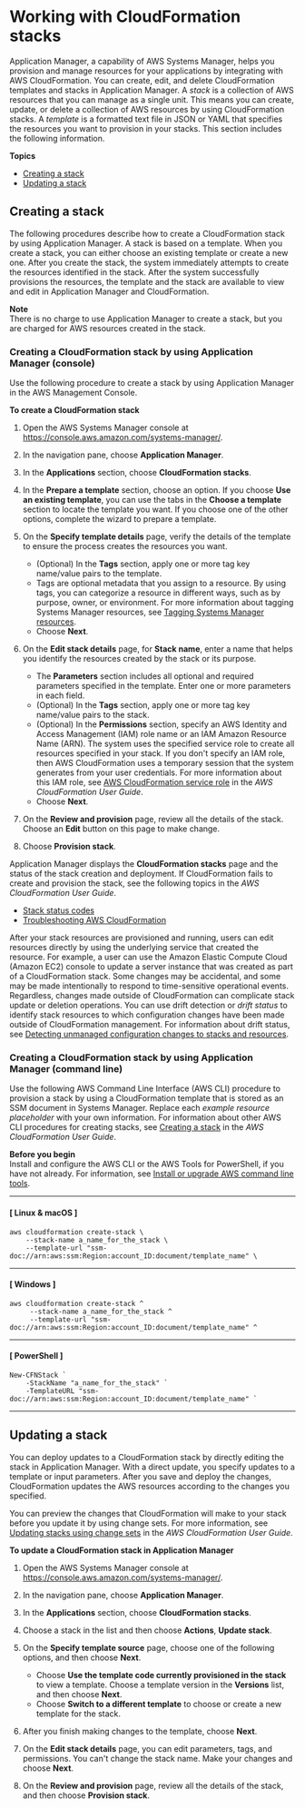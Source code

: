 # Working with CloudFormation stacks<a name="application-manager-working-stacks-overview"></a>

Application Manager, a capability of AWS Systems Manager, helps you provision and manage resources for your applications by integrating with AWS CloudFormation\. You can create, edit, and delete CloudFormation templates and stacks in Application Manager\. A *stack* is a collection of AWS resources that you can manage as a single unit\. This means you can create, update, or delete a collection of AWS resources by using CloudFormation stacks\. A *template* is a formatted text file in JSON or YAML that specifies the resources you want to provision in your stacks\. This section includes the following information\.

**Topics**
+ [Creating a stack](#application-manager-working-stacks-creating-stack)
+ [Updating a stack](#application-manager-working-stacks-editing-stack)

## Creating a stack<a name="application-manager-working-stacks-creating-stack"></a>

The following procedures describe how to create a CloudFormation stack by using Application Manager\. A stack is based on a template\. When you create a stack, you can either choose an existing template or create a new one\. After you create the stack, the system immediately attempts to create the resources identified in the stack\. After the system successfully provisions the resources, the template and the stack are available to view and edit in Application Manager and CloudFormation\.

**Note**  
There is no charge to use Application Manager to create a stack, but you are charged for AWS resources created in the stack\. 

### Creating a CloudFormation stack by using Application Manager \(console\)<a name="application-manager-working-stacks-creating-stack-console"></a>

Use the following procedure to create a stack by using Application Manager in the AWS Management Console\.

**To create a CloudFormation stack**

1. Open the AWS Systems Manager console at [https://console\.aws\.amazon\.com/systems\-manager/](https://console.aws.amazon.com/systems-manager/)\.

1. In the navigation pane, choose **Application Manager**\.

1. In the **Applications** section, choose **CloudFormation stacks**\.

1. In the **Prepare a template** section, choose an option\. If you choose **Use an existing template**, you can use the tabs in the **Choose a template** section to locate the template you want\. If you choose one of the other options, complete the wizard to prepare a template\.

1. On the **Specify template details** page, verify the details of the template to ensure the process creates the resources you want\.
   + \(Optional\) In the **Tags** section, apply one or more tag key name/value pairs to the template\.
   + Tags are optional metadata that you assign to a resource\. By using tags, you can categorize a resource in different ways, such as by purpose, owner, or environment\. For more information about tagging Systems Manager resources, see [Tagging Systems Manager resources](tagging-resources.md)\.
   + Choose **Next**\.

1. On the **Edit stack details** page, for **Stack name**, enter a name that helps you identify the resources created by the stack or its purpose\.
   + The **Parameters** section includes all optional and required parameters specified in the template\. Enter one or more parameters in each field\.
   + \(Optional\) In the **Tags** section, apply one or more tag key name/value pairs to the stack\.
   + \(Optional\) In the **Permissions** section, specify an AWS Identity and Access Management \(IAM\) role name or an IAM Amazon Resource Name \(ARN\)\. The system uses the specified service role to create all resources specified in your stack\. If you don't specify an IAM role, then AWS CloudFormation uses a temporary session that the system generates from your user credentials\. For more information about this IAM role, see [AWS CloudFormation service role](https://docs.aws.amazon.com/AWSCloudFormation/latest/UserGuide/using-iam-servicerole.html) in the *AWS CloudFormation User Guide*\. 
   + Choose **Next**\.

1. On the **Review and provision** page, review all the details of the stack\. Choose an **Edit** button on this page to make change\.

1. Choose **Provision stack**\.

Application Manager displays the **CloudFormation stacks** page and the status of the stack creation and deployment\. If CloudFormation fails to create and provision the stack, see the following topics in the *AWS CloudFormation User Guide*\. 
+ [Stack status codes](https://docs.aws.amazon.com/AWSCloudFormation/latest/UserGuide/using-cfn-describing-stacks.html#w2ab1c23c15c17c11)
+ [Troubleshooting AWS CloudFormation](https://docs.aws.amazon.com/AWSCloudFormation/latest/UserGuide/troubleshooting.html)

After your stack resources are provisioned and running, users can edit resources directly by using the underlying service that created the resource\. For example, a user can use the Amazon Elastic Compute Cloud \(Amazon EC2\) console to update a server instance that was created as part of a CloudFormation stack\. Some changes may be accidental, and some may be made intentionally to respond to time\-sensitive operational events\. Regardless, changes made outside of CloudFormation can complicate stack update or deletion operations\. You can use drift detection or *drift status* to identify stack resources to which configuration changes have been made outside of CloudFormation management\. For information about drift status, see [Detecting unmanaged configuration changes to stacks and resources](https://docs.aws.amazon.com/AWSCloudFormation/latest/UserGuide/using-cfn-stack-drift.html)\.

### Creating a CloudFormation stack by using Application Manager \(command line\)<a name="application-manager-working-stacks-creating-stack-cli"></a>

Use the following AWS Command Line Interface \(AWS CLI\) procedure to provision a stack by using a CloudFormation template that is stored as an SSM document in Systems Manager\. Replace each *example resource placeholder* with your own information\. For information about other AWS CLI procedures for creating stacks, see [Creating a stack](https://docs.aws.amazon.com/AWSCloudFormation/latest/UserGuide/using-cfn-cli-creating-stack.html) in the *AWS CloudFormation User Guide*\. 

**Before you begin**  
Install and configure the AWS CLI or the AWS Tools for PowerShell, if you have not already\. For information, see [Install or upgrade AWS command line tools](getting-started-cli.md)\.

------
#### [ Linux & macOS ]

```
aws cloudformation create-stack \
    --stack-name a_name_for_the_stack \
    --template-url "ssm-doc://arn:aws:ssm:Region:account_ID:document/template_name" \
```

------
#### [ Windows ]

```
aws cloudformation create-stack ^
     --stack-name a_name_for_the_stack ^
     --template-url "ssm-doc://arn:aws:ssm:Region:account_ID:document/template_name" ^
```

------
#### [ PowerShell ]

```
New-CFNStack `
    -StackName "a_name_for_the_stack" `
    -TemplateURL "ssm-doc://arn:aws:ssm:Region:account_ID:document/template_name" `
```

------

## Updating a stack<a name="application-manager-working-stacks-editing-stack"></a>

You can deploy updates to a CloudFormation stack by directly editing the stack in Application Manager\. With a direct update, you specify updates to a template or input parameters\. After you save and deploy the changes, CloudFormation updates the AWS resources according to the changes you specified\.

You can preview the changes that CloudFormation will make to your stack before you update it by using change sets\. For more information, see [Updating stacks using change sets](https://docs.aws.amazon.com/AWSCloudFormation/latest/UserGuide/using-cfn-updating-stacks-changesets.html) in the *AWS CloudFormation User Guide*\. 

**To update a CloudFormation stack in Application Manager**

1. Open the AWS Systems Manager console at [https://console\.aws\.amazon\.com/systems\-manager/](https://console.aws.amazon.com/systems-manager/)\.

1. In the navigation pane, choose **Application Manager**\.

1. In the **Applications** section, choose **CloudFormation stacks**\.

1. Choose a stack in the list and then choose **Actions**, **Update stack**\.

1. On the **Specify template source** page, choose one of the following options, and then choose **Next**\.
   + Choose **Use the template code currently provisioned in the stack** to view a template\. Choose a template version in the **Versions** list, and then choose **Next**\.
   + Choose **Switch to a different template** to choose or create a new template for the stack\.

1. After you finish making changes to the template, choose **Next**\.

1. On the **Edit stack details** page, you can edit parameters, tags, and permissions\. You can't change the stack name\. Make your changes and choose **Next**\.

1. On the **Review and provision** page, review all the details of the stack, and then choose **Provision stack**\.